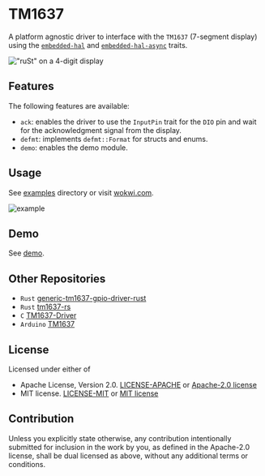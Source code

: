 # TM1637

A platform agnostic driver to interface with the `TM1637` (7-segment display) using the [`embedded-hal`](https://crates.io/crates/embedded-hal) and [`embedded-hal-async`](https://crates.io/crates/embedded-hal-async) traits.

!["ruSt" on a 4-digit display](https://github.com/JadKHaddad/tm1637/blob/main/assets/4digits-rust.webp?raw=true)

## Features

The following features are available:

- `ack`: enables the driver to use the `InputPin` trait for the `DIO` pin and wait for the acknowledgment signal from the display.
- `defmt`: implements `defmt::Format` for structs and enums.
- `demo`: enables the demo module.

## Usage

See [examples](https://github.com/JadKHaddad/tm1637/tree/main/examples) directory or visit [wokwi.com](https://wokwi.com/projects/397159262874205185).

![example](https://github.com/JadKHaddad/tm1637/blob/main/assets/esp32c3-wokwi.gif?raw=true)

## Demo

See [demo](DEMO.md).

## Other Repositories

- `Rust` [generic-tm1637-gpio-driver-rust](https://github.com/phip1611/generic-tm1637-gpio-driver-rust)
- `Rust` [tm1637-rs](https://github.com/igelbox/tm1637-rs)
- `C` [TM1637-Driver](https://github.com/AlexAlexFr/TM1637-Driver)
- `Arduino` [TM1637](https://github.com/avishorp/TM1637)

## License

Licensed under either of

- Apache License, Version 2.0. [LICENSE-APACHE](LICENSE-APACHE) or [Apache-2.0 license](http://apache.org/licenses/LICENSE-2.0)
- MIT license. [LICENSE-MIT](LICENSE-MIT) or [MIT license](http://opensource.org/licenses/MIT)

## Contribution

Unless you explicitly state otherwise, any contribution intentionally submitted
for inclusion in the work by you, as defined in the Apache-2.0 license, shall
be dual licensed as above, without any additional terms or conditions.
